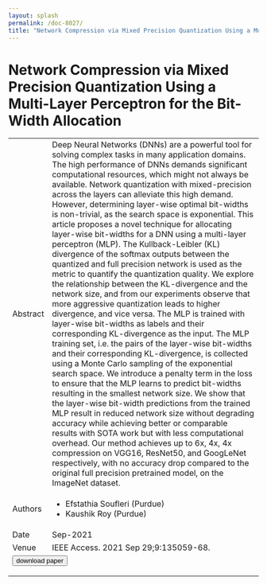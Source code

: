 ```yaml
---
layout: splash
permalink: /doc-8027/
title: "Network Compression via Mixed Precision Quantization Using a Multi-Layer Perceptron for the Bit-Width Allocation"
---
```


# Network Compression via Mixed Precision Quantization Using a Multi-Layer Perceptron for the Bit-Width Allocation

<table>
    <tbody>
    <tr>
        <td>Abstract</td>
        <td>Deep Neural Networks (DNNs) are a powerful tool for solving complex tasks in many application domains. The high performance of DNNs demands significant computational resources, which might not always be available. Network quantization with mixed-precision across the layers can alleviate this high demand. However, determining layer-wise optimal bit-widths is non-trivial, as the search space is exponential. This article proposes a novel technique for allocating layer-wise bit-widths for a DNN using a multi-layer perceptron (MLP). The Kullback-Leibler (KL) divergence of the softmax outputs between the quantized and full precision network is used as the metric to quantify the quantization quality. We explore the relationship between the KL-divergence and the network size, and from our experiments observe that more aggressive quantization leads to higher divergence, and vice versa. The MLP is trained with layer-wise bit-widths as labels and their corresponding KL-divergence as the input. The MLP training set, i.e. the pairs of the layer-wise bit-widths and their corresponding KL-divergence, is collected using a Monte Carlo sampling of the exponential search space. We introduce a penalty term in the loss to ensure that the MLP learns to predict bit-widths resulting in the smallest network size. We show that the layer-wise bit-width predictions from the trained MLP result in reduced network size without degrading accuracy while achieving better or comparable results with SOTA work but with less computational overhead. Our method achieves up to 6x, 4x, 4x compression on VGG16, ResNet50, and GoogLeNet respectively, with no accuracy drop compared to the original full precision pretrained model, on the ImageNet dataset.</td>
    </tr>
    <tr>
        <td>Authors</td>
        <td>
            <ul>
                <li>Efstathia Soufleri (Purdue)</li>
                <li>Kaushik Roy (Purdue)</li>
            </ul>
        </td>
    </tr>
    <tr>
        <td>Date</td>
        <td>Sep-2021</td>
    </tr>
    <tr>
        <td>Venue</td>
        <td>IEEE Access. 2021 Sep 29;9:135059-68.</td>
    </tr>
    <tr>
        <td colspan="2">
            <form method="get" action="https://ieeexplore.ieee.org/abstract/document/9552441">
                <button type="submit">download paper</button>
            </form>
        </td>
    </tr>
    </tbody>
</table>
